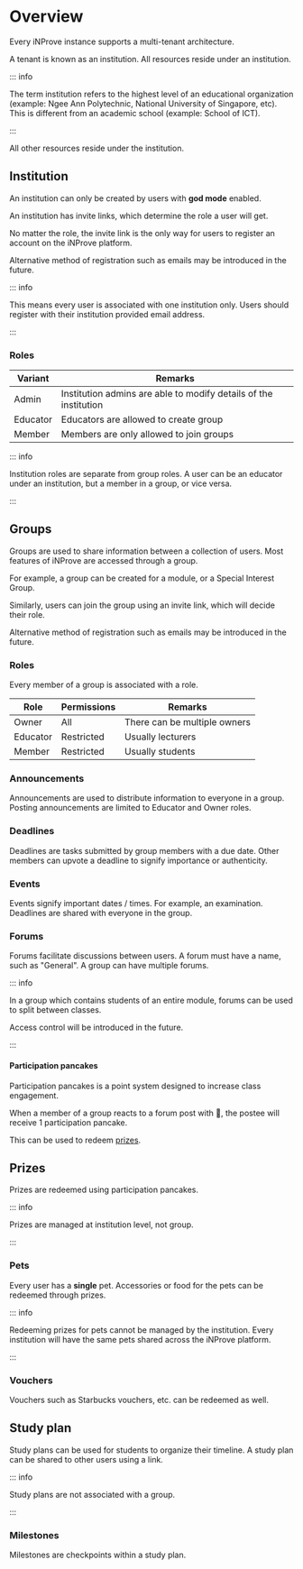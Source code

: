 # Overview

Every iNProve instance supports a multi-tenant architecture.

A tenant is known as an institution. All resources reside under an institution.

::: info

The term institution refers to the highest level of an educational organization (example: Ngee Ann Polytechnic, National University of Singapore, etc). This is different from an academic school (example: School of ICT).

:::

All other resources reside under the institution.

## Institution

An institution can only be created by users with __god mode__ enabled.

An institution has invite links, which determine the role a user will get.

No matter the role, the invite link is the only way for users to register an account on the iNProve platform.

Alternative method of registration such as emails may be introduced in the future.

::: info

This means every user is associated with one institution only. Users should register with their institution provided email address.

:::

### Roles

| Variant  | Remarks                                                          |
| -------- | ---------------------------------------------------------------- |
| Admin    | Institution admins are able to modify details of the institution |
| Educator | Educators are allowed to create group                            |
| Member   | Members are only allowed to join groups                          |

::: info

Institution roles are separate from group roles. A user can be an educator under an institution, but a member in a group, or vice versa.

:::

## Groups

Groups are used to share information between a collection of users. Most features of iNProve are accessed through a group.

For example, a group can be created for a module, or a Special Interest Group.

Similarly, users can join the group using an invite link, which will decide their role.

Alternative method of registration such as emails may be introduced in the future.

### Roles

Every member of a group is associated with a role.

| Role     | Permissions | Remarks                      |
| -------- | ----------- | ---------------------------- |
| Owner    | All         | There can be multiple owners |
| Educator | Restricted  | Usually lecturers            |
| Member   | Restricted  | Usually students             |

### Announcements

Announcements are used to distribute information to everyone in a group. Posting announcements are limited to Educator and Owner roles.

### Deadlines

Deadlines are tasks submitted by group members with a due date. Other members can upvote a deadline to signify importance or authenticity.

### Events

Events signify important dates / times. For example, an examination. Deadlines are shared with everyone in the group.

### Forums

Forums facilitate discussions between users. A forum must have a name, such as "General". A group can have multiple forums.

::: info

In a group which contains students of an entire module, forums can be used to split between classes.

Access control will be introduced in the future.

:::

#### Participation pancakes

Participation pancakes is a point system designed to increase class engagement.

When a member of a group reacts to a forum post with :pancakes:, the postee will receive 1 participation pancake.

This can be used to redeem [prizes](#prizes).

## Prizes

Prizes are redeemed using participation pancakes.

::: info

Prizes are managed at institution level, not group.

:::

### Pets

Every user has a __single__ pet. Accessories or food for the pets can be redeemed through prizes.

::: info

Redeeming prizes for pets cannot be managed by the institution. Every institution will have the same pets shared across the iNProve platform.

:::

### Vouchers

Vouchers such as Starbucks vouchers, etc. can be redeemed as well.

## Study plan

Study plans can be used for students to organize their timeline. A study plan can be shared to other users using a link.

::: info

Study plans are not associated with a group.

:::

### Milestones

Milestones are checkpoints within a study plan.
